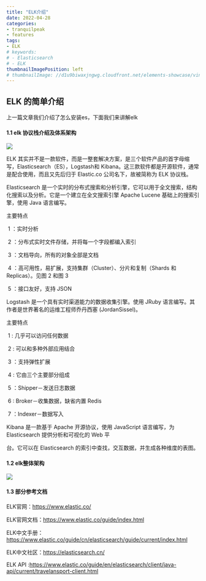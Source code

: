```yaml
---
title: "ELK介绍"
date: 2022-04-28
categories:
- tranquilpeak
- features
tags:
- ELK
# keywords:
# - Elasticsearch
# - ELK
thumbnailImagePosition: left
# thumbnailImage: //d1u9biwaxjngwg.cloudfront.net/elements-showcase/vintage-140.jpg
---
```


<!--more-->

## ELK 的简单介绍

上一篇文章我们介绍了怎么安装es，下面我们来讲解elk


#### 1.1 elk 协议栈介绍及体系架构

![](/img/elkinfos1.png)

ELK 其实并不是一款软件，而是一整套解决方案，是三个软件产品的首字母缩写，Elasticsearch（ES），Logstash和 Kibana。这三款软件都是开源软件，通常是配合使用，而且又先后归于 Elastic.co 公司名下，故被简称为 ELK 协议栈。



Elasticsearch 是一个实时的分布式搜索和分析引擎，它可以用于全文搜索，结构化搜索以及分析。它是一个建立在全文搜索引擎 Apache Lucene 基础上的搜索引擎，使用 Java 语言编写。

主要特点

​       1 ：实时分析

​       2  ：分布式实时文件存储，并将每一个字段都编入索引

​       3  ：文档导向，所有的对象全部是文档

​       4  ：高可用性，易扩展，支持集群（Cluster）、分片和复制（Shards 和 Replicas）。见图 2 和图 3

​       5  ：接口友好，支持 JSON



Logstash 是一个具有实时渠道能力的数据收集引擎。使用 JRuby 语言编写。其作者是世界著名的运维工程师乔丹西塞 (JordanSissel)。

主要特点

​      1  :  几乎可以访问任何数据

​      2  :  可以和多种外部应用结合

​      3  ：支持弹性扩展

​      4   :  它由三个主要部分组成

​      5   ：Shipper－发送日志数据

​      6   :  Broker－收集数据，缺省内置 Redis

​      7   ：Indexer－数据写入

Kibana 是一款基于 Apache 开源协议，使用 JavaScript 语言编写，为 Elasticsearch 提供分析和可视化的 Web 平

台。它可以在 Elasticsearch 的索引中查找，交互数据，并生成各种维度的表图。

#### 1.2 elk整体架构


![](/img/elkinfos2.png)


#### 1.3 部分参考文档

ELK官网：https://www.elastic.co/

ELK官网文档：https://www.elastic.co/guide/index.html

ELK中文手册：https://www.elastic.co/guide/cn/elasticsearch/guide/current/index.html

ELK中文社区：https://elasticsearch.cn/

ELK API :https://www.elastic.co/guide/en/elasticsearch/client/java-api/current/travelansport-client.html